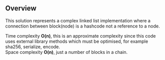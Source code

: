 ## Overview
This solution represents a complex linked list implementation where a connection
between block(node) is a hashcode not a reference to a node.  

Time complexity **O(n)**, this is an approximate complexity since this code uses
external library methods which must be optimised, for example sha256, serialize,
encode.  
Space complexity **O(n)**, just a number of blocks in a chain.